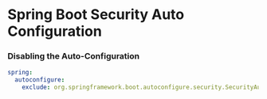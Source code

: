 # Spring Boot Security Auto Configuration

### Disabling the Auto-Configuration

```yaml
spring:
  autoconfigure:
    exclude: org.springframework.boot.autoconfigure.security.SecurityAutoConfiguration
```



